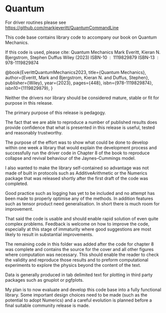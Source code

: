 # Quantum

For driver routines please see https://github.com/markjeveritt/QuantumCommandLine

This code base contains library code to accompany our book on Quantum Mechanics.

 If this code is used, please cite:
    Quantum Mechanics
    Mark Everitt, Kieran N. Bjergstrom, Stephen Duffus
    Wiley (2023)
    ISBN-10 ‏ : ‎ 1119829879
    ISBN-13 ‏ : ‎ 978-1119829874
 
 @book{EverittQuantumMechanics2023,
    title={Quantum Mechanics},
    author={Everitt, Mark and Bjergstrom, Kieran N. and Duffus, Stephen},
    publisher={Wiley},
    year={2023},
    pages={448},
    isbn={978-1119829874},
    isbn10={1119829879},
 }
 
Neither the drivers nor library should be considered mature, stable or fit for purpose in this release.

The primary purpose of this release is pedagogy.
 
The fact that we are able to reproduce a number of published results does provide confidence that what is presented in this release is useful, tested and reasonably trustworthy.

The purpose of the effort was to show what could be done to develop within one week a library that would explain the development process and successfully run the driver code in Chapter 8 of the book to reproduce collapse and revival behaviour of the Jaynes–Cummings model.
 
I also wanted to make the library self-contained so advantage was not made of built in protocols such as AdditiveArithmetic or the Numerics package that was released shortly after the first draft of the code was completed.
 
Good practice such as logging has yet to be included and no attempt has been made to properly optimise any of the methods. In addition features such as tensor product need generalisation. In short there is much room for improvement.
 
That said the code is usable and should enable rapid solution of even quite complex problems. Feedback is welcome on how to improve the code, especially at this stage of immaturity where good suggestions are most likely to result in substantial improvements.
 
The remaining code in this folder was added after the code for chapter 8 was complete and contains the source for the cover and all other figures where computation was necessary. This should enable the reader to check the validity and reproduce those results and to preform computational experiments to explore the physics beyond the content of the text.
 
Data is generally produced in tab delimited text for plotting in third party packages such as gnuplot or pgfplots.
 
My plan is to now evaluate and develop this code base into a fully functional library. Some important design choices need to be made (such as the potential to adopt Numerics) and a careful evolution is planned before a final suitable community release is made.
